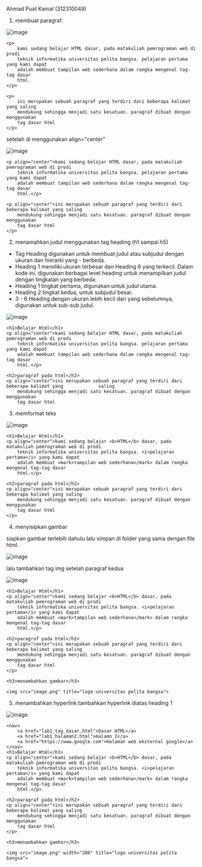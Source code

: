 Ahmad Puat Kamal (312310049)

1. membuat paragraf.
   
![image](https://github.com/user-attachments/assets/e64af55c-39fa-4926-80b9-57ea1f328869)

    
    <p>
        kami sedang belajar HTML dasar, pada matakuliah pemrograman web di prodi
        teknik informatika universitas pelita bangsa. pelajaran pertama yang kami dapat
        adalah membuat tampilan web sederhana dalam rangka mengenal tag-tag dasar
        html.
    </p>

    <p>
        ini merupakan sebuah paragraf yang terdiri dari beberapa kalimat yang saling
        mendukung sehingga menjadi satu kesatuan. paragraf dibuat dengan menggunakan
        tag dasar html
    </p>

setelah di menggunakan align="center"

![image](https://github.com/user-attachments/assets/8cff3450-e6a3-4568-b6b1-0ffd5fbb145a)


    <p align="center">kami sedang belajar HTML dasar, pada matakuliah pemrograman web di prodi
        teknik informatika universitas pelita bangsa. pelajaran pertama yang kami dapat
        adalah membuat tampilan web sederhana dalam rangka mengenal tag-tag dasar
        html.</p>

    <p align="center">ini merupakan sebuah paragraf yang terdiri dari beberapa kalimat yang saling
        mendukung sehingga menjadi satu kesatuan. paragraf dibuat dengan menggunakan
        tag dasar html
    </p>

2. menamahkan judul menggunakan tag heading (h1 sampai h5)

- Tag Heading digunakan untuk membuat judul atau subjudul dengan ukuran dan hierarki yang - berbeda.
- Heading 1 memiliki ukuran terbesar dan Heading 6 yang terkecil. Dalam kode ini, digunakan berbagai level heading untuk menampilkan judul dengan tingkatan yang berbeda:
- Heading 1 tingkat pertama, digunakan untuk judul utama.
- Heading 2 tingkat kedua, untuk subjudul besar.
- 3 - 6 Heading dengan ukuran lebih kecil dari yang sebelumnya, digunakan untuk sub-sub judul.
  
![image](https://github.com/user-attachments/assets/a9729fd2-fde7-4fe8-b1ca-7fed0e2e5cb1)


    <h1>Belajar Html</h1>
    <p align="center">kami sedang belajar HTML dasar, pada matakuliah pemrograman web di prodi
        teknik informatika universitas pelita bangsa. pelajaran pertama yang kami dapat
        adalah membuat tampilan web sederhana dalam rangka mengenal tag-tag dasar
        html.</p>

    <h2>paragraf pada html</h2>
    <p align="center">ini merupakan sebuah paragraf yang terdiri dari beberapa kalimat yang             saling
        mendukung sehingga menjadi satu kesatuan. paragraf dibuat dengan menggunakan
        tag dasar html

3. memformat teks

![image](https://github.com/user-attachments/assets/15d7aef8-deb6-415a-86db-dce5b7ea5a1d)


    <h1>Belajar Html</h1>
    <p align="center">kami sedang belajar <b>HTML</b> dasar, pada matakuliah pemrograman web di prodi
        teknik informatika universitas pelita bangsa. <i>pelajaran pertama</i> yang kami dapat
        adalah membuat <mark>tampilan web sederhana</mark> dalam rangka mengenal tag-tag dasar
        html.</p>

    <h2>paragraf pada html</h2>
    <p align="center">ini merupakan sebuah paragraf yang terdiri dari beberapa kalimat yang saling
        mendukung sehingga menjadi satu kesatuan. paragraf dibuat dengan menggunakan
        tag dasar html
    </p>

4. menyisipkan gambar

siapkan gambar terlebih dahulu lalu simpan di folder yang sama dengan file html.

![image](https://github.com/user-attachments/assets/0b3459f3-ac9f-4ceb-8eab-28c71b69005a)

lalu tambahkan tag img setelah paragraf kedua

![image](https://github.com/user-attachments/assets/db297934-39f0-4c61-9b6b-8934c1112dbc)


    <h1>Belajar Html</h1>
    <p align="center">kami sedang belajar <b>HTML</b> dasar, pada matakuliah pemrograman web di prodi
        teknik informatika universitas pelita bangsa. <i>pelajaran pertama</i> yang kami dapat
        adalah membuat <mark>tampilan web sederhana</mark> dalam rangka mengenal tag-tag dasar
        html.</p>

    <h2>paragraf pada html</h2>
    <p align="center">ini merupakan sebuah paragraf yang terdiri dari beberapa kalimat yang saling
        mendukung sehingga menjadi satu kesatuan. paragraf dibuat dengan menggunakan
        tag dasar html
    </p>

    <h3>menambahkan gambar</h3>

    <img src="image.png" title="logo universitas pelita bangsa">

5. menambahkan hyperlink
tambahkan hyperlink diatas heading 1

![image](https://github.com/user-attachments/assets/8ad137ea-5a58-4ef5-a22b-e78e98e2e1e3)

    <nav>
        <a href="lab1_tag_dasar.html">Dasar HTML</a>
        <a href="lab1_halaman2.html">Halamn 2</a>
        <a href="https://www.google.com">Halaman web eksternal google</a>
    </nav>
    <h1>Belajar Html</h1>
    <p align="center">kami sedang belajar <b>HTML</b> dasar, pada matakuliah pemrograman web di prodi
        teknik informatika universitas pelita bangsa. <i>pelajaran pertama</i> yang kami dapat
        adalah membuat <mark>tampilan web sederhana</mark> dalam rangka mengenal tag-tag dasar
        html.</p>

    <h2>paragraf pada html</h2>
    <p align="center">ini merupakan sebuah paragraf yang terdiri dari beberapa kalimat yang saling
        mendukung sehingga menjadi satu kesatuan. paragraf dibuat dengan menggunakan
        tag dasar html
    </p>

    <h3>menambahkan gambar</h3>

    <img src="image.png" width="200" title="logo universitas pelita bangsa">
